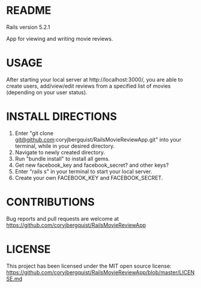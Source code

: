 # README

Rails version 5.2.1

App for viewing and writing movie reviews.

# USAGE

After starting your local server at http://localhost:3000/, you are able to create users, add/view/edit reviews from a specified list of movies (depending on your user status).

# INSTALL DIRECTIONS

1. Enter "git clone git@github.com:coryjbergquist/RailsMovieReviewApp.git" into your terminal, while in your desired directory.
2. Navigate to newly created directory.
3. Run "bundle install" to install all gems.
4. Get new facebook_key and facebook_secret? and other keys?
5. Enter "rails s" in your terminal to start your local server.
6. Create your own FACEBOOK_KEY and FACEBOOK_SECRET.

# CONTRIBUTIONS

Bug reports and pull requests are welcome at https://github.com/coryjbergquist/RailsMovieReviewApp

# LICENSE

 This project has been licensed under the MIT open source license:
 https://github.com/coryjbergquist/RailsMovieReviewApp/blob/master/LICENSE.md
